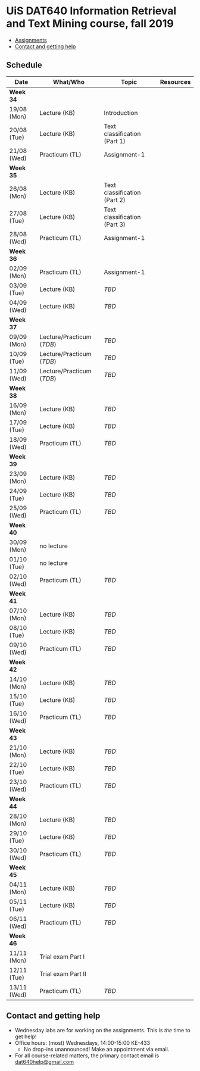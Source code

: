 # UiS DAT640 Information Retrieval and Text Mining course, fall 2019

  * [Assignments](assignments/)
  * [Contact and getting help](#contact-and-getting-help)

## Schedule

| Date | What/Who | Topic | Resources |
| -- | -- | -- | -- |
| **Week 34** ||||
| 19/08 (Mon) | Lecture (KB) | Introduction |  |
| 20/08 (Tue) | Lecture (KB) | Text classification (Part 1) |  |
| 21/08 (Wed) | Practicum (TL) | Assignment-1 |  |
| **Week 35** ||||
| 26/08 (Mon) | Lecture (KB) | Text classification (Part 2) |  |
| 27/08 (Tue) | Lecture (KB) | Text classification (Part 3) |  |
| 28/08 (Wed) | Practicum (TL) | Assignment-1 | |
| **Week 36** ||||
| 02/09 (Mon) | Practicum (TL) | Assignment-1 | |
| 03/09 (Tue) | Lecture (KB) | *TBD* | |
| 04/09 (Wed) | Lecture (KB) | *TBD* | |
| **Week 37** ||||
| 09/09 (Mon) | Lecture/Practicum (*TDB*) | *TBD* | |
| 10/09 (Tue) | Lecture/Practicum (*TDB*) | *TBD* | |
| 11/09 (Wed) | Lecture/Practicum (*TDB*) | *TBD* | |
| **Week 38** ||||
| 16/09 (Mon) | Lecture (KB) | *TBD* | |
| 17/09 (Tue) | Lecture (KB) | *TBD* | |
| 18/09 (Wed) | Practicum (TL) | *TBD* | |
| **Week 39** ||||
| 23/09 (Mon) | Lecture (KB) | *TBD* | |
| 24/09 (Tue) | Lecture (KB) | *TBD* | |
| 25/09 (Wed) | Practicum (TL) | *TBD* | |
| **Week 40** ||||
| 30/09 (Mon) | no lecture | | |
| 01/10 (Tue) | no lecture | | |
| 02/10 (Wed) | Practicum (TL) | *TBD* | |
| **Week 41** ||||
| 07/10 (Mon) | Lecture (KB) | *TBD* | |
| 08/10 (Tue) | Lecture (KB) | *TBD* | |
| 09/10 (Wed) | Practicum (TL) | *TBD* | |
| **Week 42** ||||
| 14/10 (Mon) | Lecture (KB) | *TBD* | |
| 15/10 (Tue) | Lecture (KB) | *TBD* | |
| 16/10 (Wed) | Practicum (TL) | *TBD* | |
| **Week 43** ||||
| 21/10 (Mon) | Lecture (KB) | *TBD* | |
| 22/10 (Tue) | Lecture (KB) | *TBD* | |
| 23/10 (Wed) | Practicum (TL) | *TBD* | |
| **Week 44** ||||
| 28/10 (Mon) | Lecture (KB) | *TBD* | |
| 29/10 (Tue) | Lecture (KB) | *TBD* | |
| 30/10 (Wed) | Practicum (TL) | *TBD* | |
| **Week 45** ||||
| 04/11 (Mon) | Lecture (KB) | *TBD* | |
| 05/11 (Tue) | Lecture (KB) | *TBD* | |
| 06/11 (Wed) | Practicum (TL) | *TBD* | |
| **Week 46** ||||
| 11/11 (Mon) | Trial exam Part I | | |
| 12/11 (Tue) | Trial exam Part II | | |
| 13/11 (Wed) | Practicum (TL) | *TBD* | |

## Contact and getting help

  * Wednesday labs are for working on the assignments. This is *the* time to get help!
  * Office hours: (most) Wednesdays, 14:00-15:00 KE-433
	  - No drop-ins unannounced! Make an appointment via email.
  * For all course-related matters, the primary contact email is dat640help@gmail.com
